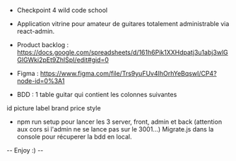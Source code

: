 - Checkpoint 4 wild code school
- Application vitrine pour amateur de guitares totalement administrable via react-admin.

- Product backlog : https://docs.google.com/spreadsheets/d/161h6Pik1XXHdpatj3u1abj3wlGGlGWki2pEt9ZhlSpI/edit#gid=0
- Figma : https://www.figma.com/file/Trs9yuFUv4IhOrhYeBqswI/CP4?node-id=0%3A1
- BDD : 1 table guitar qui contient les colonnes suivantes

id
picture
label
brand
price
style

- npm run setup pour lancer les 3 server,
front, admin et back (attention aux cors si l'admin ne se lance pas sur le 3001...)
Migrate.js dans la console pour récuperer la bdd en local.

-- Enjoy :) --
